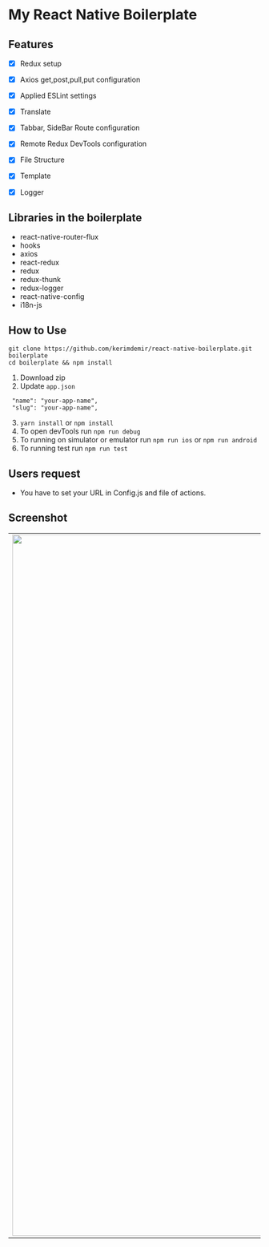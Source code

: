 # My React Native Boilerplate
                                                                                                                                
## Features
- [x] Redux setup
- [x] Axios get,post,pull,put configuration
- [x] Applied ESLint settings
- [x] Translate
- [x] Tabbar, SideBar Route configuration
- [x] Remote Redux DevTools configuration
- [x] File Structure
- [x] Template
- [x] Logger


## Libraries in the boilerplate


- react-native-router-flux
- hooks
- axios
- react-redux
- redux
- redux-thunk
- redux-logger
- react-native-config
- i18n-js

## How to Use
```
git clone https://github.com/kerimdemir/react-native-boilerplate.git boilerplate
cd boilerplate && npm install
```


1. Download zip
2. Update `app.json`
```
 "name": "your-app-name",
 "slug": "your-app-name",
```
3. `yarn install` or `npm install`
4. To open devTools run `npm run debug`
5. To running on simulator or emulator run `npm run ios` or `npm run android`
6. To running test run `npm run test`



## Users request

- You have to set your URL in Config.js and file of actions.

## Screenshot

| | | |
|:-------------------------:|:-------------------------:|:-------------------------:|
|<img width="1400" alt="screen shot 2017-08-07 at 12 18 15 pm" src="https://user-images.githubusercontent.com/19932626/65471176-e5895280-de76-11e9-9989-bd01bb173c39.png"> |  <img width="1400" alt="screen shot 2017-08-07 at 12 18 15 pm" src="https://user-images.githubusercontent.com/19932626/65471177-e621e900-de76-11e9-9029-a15b09951694.png">
